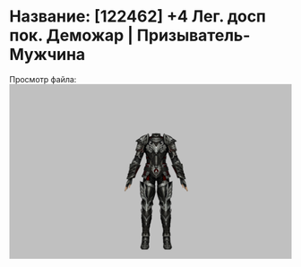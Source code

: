 # Название: [122462] +4 Лег. досп пок. Деможар | Призыватель-Мужчина

Просмотр файла:
![p080034.png](p080034.png)